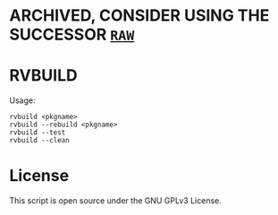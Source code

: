 # ARCHIVED, CONSIDER USING THE SUCCESSOR [`RAW`](https://github.com/Avimitin/riscv-archbuild-wrapper)
# RVBUILD

Usage:

```console
rvbuild <pkgname>
rvbuild --rebuild <pkgname>
rvbuild --test
rvbuild --clean
```

# License

This script is open source under the GNU GPLv3 License.
